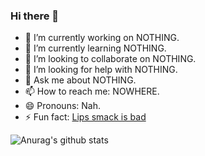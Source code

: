 ### Hi there 👋

- 🔭 I’m currently working on NOTHING.
- 🌱 I’m currently learning NOTHING.
- 👯 I’m looking to collaborate on NOTHING.
- 🤔 I’m looking for help with NOTHING.
- 💬 Ask me about NOTHING.
- 📫 How to reach me: NOWHERE.
- 😄 Pronouns: Nah.
- ⚡ Fun fact: [Lips smack is bad](https://www.zhihu.com/question/407210880)

![Anurag's github stats](https://github-readme-stats.vercel.app/api?username=towry&show_icons=true&theme=radical)
